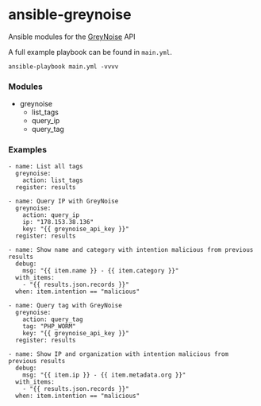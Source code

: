 # ansible-greynoise

Ansible modules for the [GreyNoise](https://github.com/GreyNoise-Intelligence) API

A full example playbook can be found in `main.yml`.

`ansible-playbook main.yml -vvvv`

### Modules

* greynoise
  * list_tags
  * query_ip
  * query_tag

### Examples

```
- name: List all tags
  greynoise:
    action: list_tags
  register: results

- name: Query IP with GreyNoise
  greynoise:
    action: query_ip
    ip: "178.153.38.136"
    key: "{{ greynoise_api_key }}"
  register: results

- name: Show name and category with intention malicious from previous results
  debug:
    msg: "{{ item.name }} - {{ item.category }}"
  with_items:
    - "{{ results.json.records }}"
  when: item.intention == "malicious"

- name: Query tag with GreyNoise
  greynoise:
    action: query_tag
    tag: "PHP_WORM"
    key: "{{ greynoise_api_key }}"
  register: results

- name: Show IP and organization with intention malicious from previous results
  debug:
    msg: "{{ item.ip }} - {{ item.metadata.org }}"
  with_items:
    - "{{ results.json.records }}"
  when: item.intention == "malicious"
```

